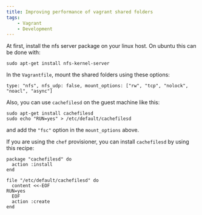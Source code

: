 ```yaml
---
title: Improving performance of vagrant shared folders
tags:
    - Vagrant
    - Development
---
```


At first, install the nfs server package on your linux host. On ubuntu this can be done with:

	sudo apt-get install nfs-kernel-server

In the `Vagrantfile`, mount the shared folders using these options:

	type: "nfs", nfs_udp: false, mount_options: ["rw", "tcp", "nolock", "noacl", "async"]

Also, you can use `cachefilesd` on the guest machine like this:

	sudo apt-get install cachefilesd
	sudo echo "RUN=yes" > /etc/default/cachefilesd

and add the `"fsc"` option in the `mount_options` above.

If you are using the `chef` provisioner, you can install `cachefilesd` by using this recipe:

	package "cachefilesd" do
	  action :install
	end

	file "/etc/default/cachefilesd" do
	  content <<-EOF
	RUN=yes
	  EOF
	  action :create
	end